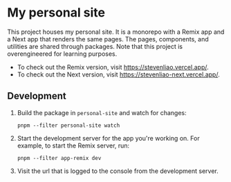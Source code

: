 # My personal site

This project houses my personal site. It is a monorepo with a Remix app and a Next app that renders the same pages. The pages, components, and utilities are shared through packages. Note that this project is overengineered for learning purposes.

- To check out the Remix version, visit https://stevenliao.vercel.app/.
- To check out the Next version, visit https://stevenliao-next.vercel.app/.

## Development

1. Build the package in `personal-site` and watch for changes:

   ```
   pnpm --filter personal-site watch
   ```

2. Start the development server for the app you're working on. For example, to start the Remix server, run:

   ```
   pnpm --filter app-remix dev
   ```

3. Visit the url that is logged to the console from the development server.
